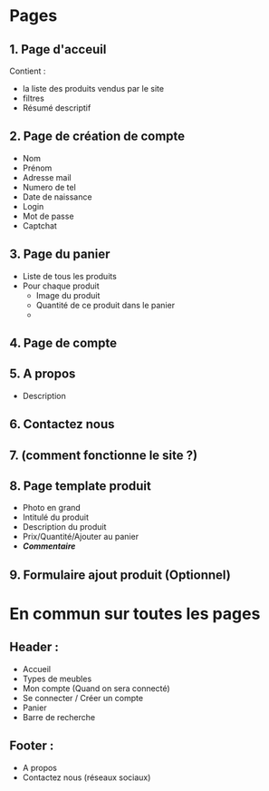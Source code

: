 # Pages

## 1. Page d'acceuil
Contient :
* la liste des produits vendus par le site 
* filtres
* Résumé descriptif



## 2. Page de création de compte
* Nom
* Prénom
* Adresse mail
* Numero de tel 
* Date de naissance
* Login
* Mot de passe
* Captchat 
## 3. Page du panier
* Liste de tous les produits
* Pour chaque produit
  * Image du produit
  * Quantité de ce produit dans le panier
  * 
## 4. Page de compte 
## 5. A propos 
* Description 
## 6. Contactez nous
## 7. (comment fonctionne le site ?)
## 8. Page template produit
* Photo en grand
* Intitulé du produit 
* Description du produit
* Prix/Quantité/Ajouter au panier
* _**Commentaire**_
## 9. Formulaire ajout produit (Optionnel)
# En commun sur toutes les pages 
## Header : 
* Accueil
* Types de meubles
* Mon compte (Quand on sera connecté)
* Se connecter / Créer un compte
* Panier 
* Barre de recherche
## Footer :
* A propos
* Contactez nous (réseaux sociaux)
